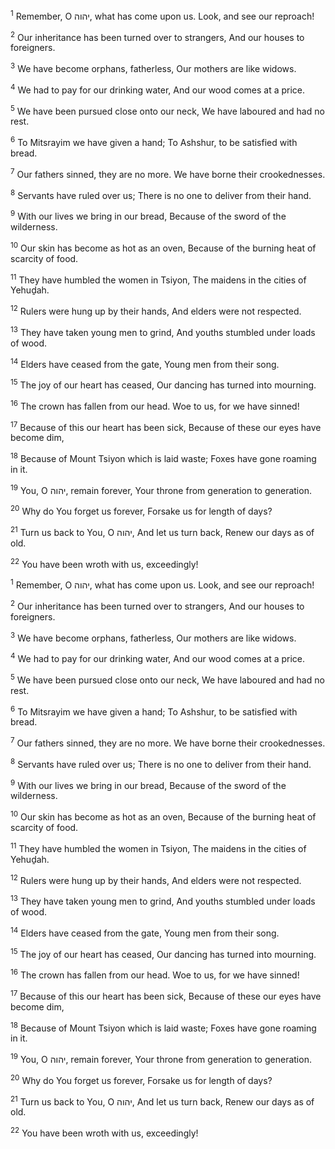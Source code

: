 <sup>1</sup> Remember, O יהוה, what has come upon us. Look, and see our reproach!

<sup>2</sup> Our inheritance has been turned over to strangers, And our houses to foreigners.

<sup>3</sup> We have become orphans, fatherless, Our mothers are like widows.

<sup>4</sup> We had to pay for our drinking water, And our wood comes at a price.

<sup>5</sup> We have been pursued close onto our neck, We have laboured and had no rest.

<sup>6</sup> To Mitsrayim we have given a hand; To Ashshur, to be satisfied with bread.

<sup>7</sup> Our fathers sinned, they are no more. We have borne their crookednesses.

<sup>8</sup> Servants have ruled over us; There is no one to deliver from their hand.

<sup>9</sup> With our lives we bring in our bread, Because of the sword of the wilderness.

<sup>10</sup> Our skin has become as hot as an oven, Because of the burning heat of scarcity of food.

<sup>11</sup> They have humbled the women in Tsiyon, The maidens in the cities of Yehuḏah.

<sup>12</sup> Rulers were hung up by their hands, And elders were not respected.

<sup>13</sup> They have taken young men to grind, And youths stumbled under loads of wood.

<sup>14</sup> Elders have ceased from the gate, Young men from their song.

<sup>15</sup> The joy of our heart has ceased, Our dancing has turned into mourning.

<sup>16</sup> The crown has fallen from our head. Woe to us, for we have sinned!

<sup>17</sup> Because of this our heart has been sick, Because of these our eyes have become dim,

<sup>18</sup> Because of Mount Tsiyon which is laid waste; Foxes have gone roaming in it.

<sup>19</sup> You, O יהוה, remain forever, Your throne from generation to generation.

<sup>20</sup> Why do You forget us forever, Forsake us for length of days?

<sup>21</sup> Turn us back to You, O יהוה, And let us turn back, Renew our days as of old.

<sup>22</sup> You have been wroth with us, exceedingly!

<sup>1</sup> Remember, O יהוה, what has come upon us. Look, and see our reproach!

<sup>2</sup> Our inheritance has been turned over to strangers, And our houses to foreigners.

<sup>3</sup> We have become orphans, fatherless, Our mothers are like widows.

<sup>4</sup> We had to pay for our drinking water, And our wood comes at a price.

<sup>5</sup> We have been pursued close onto our neck, We have laboured and had no rest.

<sup>6</sup> To Mitsrayim we have given a hand; To Ashshur, to be satisfied with bread.

<sup>7</sup> Our fathers sinned, they are no more. We have borne their crookednesses.

<sup>8</sup> Servants have ruled over us; There is no one to deliver from their hand.

<sup>9</sup> With our lives we bring in our bread, Because of the sword of the wilderness.

<sup>10</sup> Our skin has become as hot as an oven, Because of the burning heat of scarcity of food.

<sup>11</sup> They have humbled the women in Tsiyon, The maidens in the cities of Yehuḏah.

<sup>12</sup> Rulers were hung up by their hands, And elders were not respected.

<sup>13</sup> They have taken young men to grind, And youths stumbled under loads of wood.

<sup>14</sup> Elders have ceased from the gate, Young men from their song.

<sup>15</sup> The joy of our heart has ceased, Our dancing has turned into mourning.

<sup>16</sup> The crown has fallen from our head. Woe to us, for we have sinned!

<sup>17</sup> Because of this our heart has been sick, Because of these our eyes have become dim,

<sup>18</sup> Because of Mount Tsiyon which is laid waste; Foxes have gone roaming in it.

<sup>19</sup> You, O יהוה, remain forever, Your throne from generation to generation.

<sup>20</sup> Why do You forget us forever, Forsake us for length of days?

<sup>21</sup> Turn us back to You, O יהוה, And let us turn back, Renew our days as of old.

<sup>22</sup> You have been wroth with us, exceedingly!

